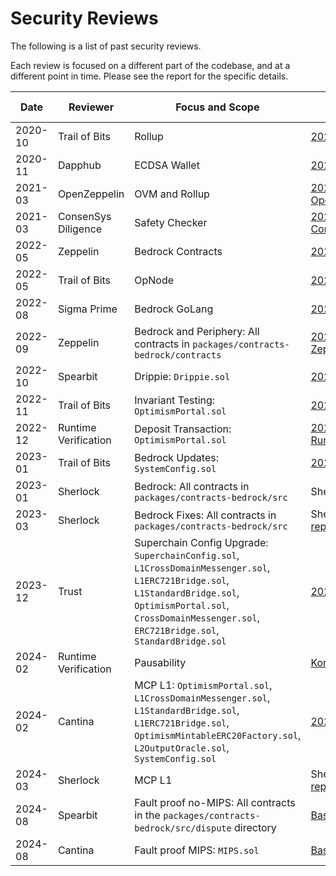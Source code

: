 # Security Reviews

The following is a list of past security reviews.

Each review is focused on a different part of the codebase, and at a different point in time.
Please see the report for the specific details.

| Date    | Reviewer             | Focus and Scope                                                                                                                                                                                                           | Report Link                                                                                                                                                | Commit                                       | Subsequent Release  |
| ------- | -------------------- | ------------------------------------------------------------------------------------------------------------------------------------------------------------------------------------------------------------------------- | ---------------------------------------------------------------------------------------------------------------------------------------------------------- | -------------------------------------------- | ------------------- |
| 2020-10 | Trail of Bits        | Rollup                                                                                                                                                                                                                    | [2020_10-TrailOfBits.pdf](./2020_10-Rollup-TrailOfBits.pdf)                                                                                                |                                              |                     |
| 2020-11 | Dapphub              | ECDSA Wallet                                                                                                                                                                                                              | [2020_11-Dapphub-ECDSA_Wallet.pdf](./2020_11-Dapphub-ECDSA_Wallet.pdf)                                                                                     |                                              |                     |
| 2021-03 | OpenZeppelin         | OVM and Rollup                                                                                                                                                                                                            | [2021_03-OVM_and_Rollup-OpenZeppelin.pdf](./2021_03-OVM_and_Rollup-OpenZeppelin.pdf)                                                                       |                                              |                     |
| 2021-03 | ConsenSys Diligence  | Safety Checker                                                                                                                                                                                                            | [2021_03-SafetyChecker-ConsenSysDiligence.pdf](./2021_03-SafetyChecker-ConsenSysDiligence.pdf)                                                             |                                              |                     |
| 2022-05 | Zeppelin             | Bedrock Contracts                                                                                                                                                                                                         | [2022_05-Bedrock_Contracts-Zeppelin.pdf](./2022_05-Bedrock_Contracts-Zeppelin.pdf)                                                                         |                                              |                     |
| 2022-05 | Trail of Bits        | OpNode                                                                                                                                                                                                                    | [2022_05-OpNode-TrailOfBits.pdf](./2022_05-OpNode-TrailOfBits.pdf)                                                                                         |                                              |                     |
| 2022-08 | Sigma Prime          | Bedrock GoLang                                                                                                                                                                                                            | [2022_08-Bedrock_GoLang-SigmaPrime.pdf](./2022_08-Bedrock_GoLang-SigmaPrime.pdf)                                                                           |                                              |                     |
| 2022-09 | Zeppelin             | Bedrock and Periphery: All contracts in `packages/contracts-bedrock/contracts`                                                                                                                                            | [2022_09-Bedrock_and_Periphery-Zeppelin.pdf](./2022_09-Bedrock_and_Periphery-Zeppelin.pdf)                                                                 | 93d3bd411a8ae75702539ac9c5fe00bad21d4104     | op-contracts/v1.0.0 |
| 2022-10 | Spearbit             | Drippie: `Drippie.sol`                                                                                                                                                                                                    | [2022_10-Drippie-Spearbit.pdf](./2022_10-Drippie-Spearbit.pdf)                                                                                             | 2a7be367634f147736f960eb2f38a77291cdfcad     | op-contracts/v1.0.0 |
| 2022-11 | Trail of Bits        | Invariant Testing: `OptimismPortal.sol`                                                                                                                                                                                   | [2022_11-Invariant_Testing-TrailOfBits.pdf](./2022_11-Invariant_Testing-TrailOfBits.pdf)                                                                   | b31d35b67755479645dd150e7cc8c6710f0b4a56     | op-contracts/v1.0.0 |
| 2022-12 | Runtime Verification | Deposit Transaction: `OptimismPortal.sol`                                                                                                                                                                                 | [2022_12-DepositTransaction-RuntimeVerification.pdf](./2022_12-DepositTransaction-RuntimeVerification.pdf)                                                 |                                              | op-contracts/v1.0.0 |
| 2023-01 | Trail of Bits        | Bedrock Updates: `SystemConfig.sol`                                                                                                                                                                                       | [2023_01-Bedrock_Updates-TrailOfBits.pdf](./2023_01-Bedrock_Updates-TrailOfBits.pdf)                                                                       | ee96ff8585699b054c95c6ff4a2411ee9fedcc87     | op-contracts/v1.0.0 |
| 2023-01 | Sherlock             | Bedrock: All contracts in `packages/contracts-bedrock/src`                                                                                                                                                                | Sherlock Bedrock Contest ([site](https://audits.sherlock.xyz/contests/38), [repo](https://github.com/sherlock-audit/2023-01-optimism))                     | 3f4b3c328153a8aa03611158b6984d624b17c1d9     | op-contracts/v1.0.0 |
| 2023-03 | Sherlock             | Bedrock Fixes: All contracts in `packages/contracts-bedrock/src`                                                                                                                                                          | Sherlock Bedrock Contest: Fix Review ([site](https://audits.sherlock.xyz/contests/63), [repo](https://github.com/sherlock-audit/2023-03-optimism))         | 20229b9f78c6613c6ee53b93ca43c71bb74479f4b975 | op-contracts/v1.0.0 |
| 2023-12 | Trust                | Superchain Config Upgrade: `SuperchainConfig.sol`, `L1CrossDomainMessenger.sol`, `L1ERC721Bridge.sol`, `L1StandardBridge.sol`, `OptimismPortal.sol`, `CrossDomainMessenger.sol`, `ERC721Bridge.sol`, `StandardBridge.sol` | [2023_12_SuperchainConfigUpgrade_Trust.pdf](./2023_12_SuperchainConfigUpgrade_Trust.pdf)                                                                   | d1651bb22645ebd41ac4bb2ab4786f9a56fc1003     | op-contracts/v1.2.0 |
| 2024-02 | Runtime Verification | Pausability                                                                                                                                                                                                               | [Kontrol Verification][kontrol]                                                                                                                            |                                              |                     |
| 2024-02 | Cantina              | MCP L1: `OptimismPortal.sol`, `L1CrossDomainMessenger.sol`, `L1StandardBridge.sol`, `L1ERC721Bridge.sol`, `OptimismMintableERC20Factory.sol`, `L2OutputOracle.sol`, `SystemConfig.sol`                                    | [2024_02-MCP_L1-Cantina.pdf](./2024_02-MCP_L1-Cantina.pdf)                                                                                                 | e6ef3a900c42c8722e72c2e2314027f85d12ced5     | op-contracts/v1.3.0 |
| 2024-03 | Sherlock             | MCP L1                                                                                                                                                                                                                    | Sherlock Optimism Fault Proofs Contest ([site](https://audits.sherlock.xyz/contests/205), [repo](https://github.com/sherlock-audit/2024-02-optimism-2024)) |                                              |                     |
| 2024-08 | Spearbit             | Fault proof no-MIPS: All contracts in the `packages/contracts-bedrock/src/dispute` directory                                                                                                                              | [Base Fault Proof No MIPS](./2024_08_report-cb-fault-proofs-non-mips.pdf)                                                                                  | 1f7081798ce2d49b8643514663d10681cb853a3d     | op-contracts/v1.4.0 |
| 2024-08 | Cantina              | Fault proof MIPS: `MIPS.sol`                                                                                                                                                                                              | [Base Fault Proof MIPS](./2024_08_report-cantinacode-coinbase-fault-proofs-mips.pdf)                                                                       | 71b93116738ee98c9f8713b1a5dfe626ce06c1b2     | op-contracts/v1.6.0 |

[kontrol]: https://github.com/ethereum-optimism/optimism/blob/876e16ad04968f0bb641eb76f98eb77e7e1a3e16/packages/contracts-bedrock/test/kontrol/README.md

